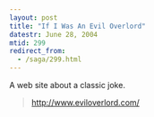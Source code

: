 ```yaml
---
layout: post
title: "If I Was An Evil Overlord"
datestr: June 28, 2004
mtid: 299
redirect_from:
  - /saga/299.html
---
```


A web site about a classic joke.
<blockquote><a href="http://www.eviloverlord.com/" title="Evil Overlord Inc.">http://www.eviloverlord.com/</a></blockquote>

